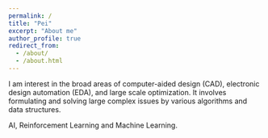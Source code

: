```yaml
---
permalink: /
title: "Pei"
excerpt: "About me"
author_profile: true
redirect_from: 
  - /about/
  - /about.html
---
```


I am interest in the broad areas of computer-aided design (CAD), electronic design automation (EDA), and large scale optimization. It involves formulating and solving large complex issues by various algorithms and data structures.

AI, Reinforcement Learning and Machine Learning.
